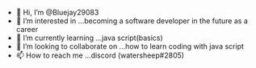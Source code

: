 - 👋 Hi, I’m @Bluejay29083
- 👀 I’m interested in ...becoming a software developer in the future as a career
- 🌱 I’m currently learning ...java script(basics)
- 💞️ I’m looking to collaborate on ...how to learn coding with java script
- 📫 How to reach me ...discord (watersheep#2805)

<!---
Bluejay29083/Bluejay29083 is a ✨ special ✨ repository because its `README.md` (this file) appears on your GitHub profile.
You can click the Preview link to take a look at your changes.
--->
